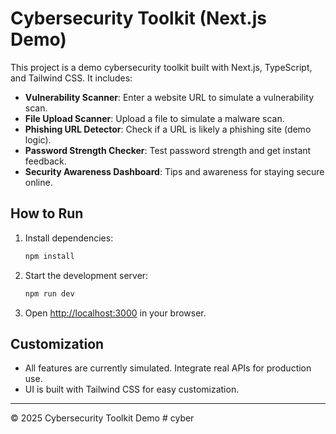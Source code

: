 # Cybersecurity Toolkit (Next.js Demo)

This project is a demo cybersecurity toolkit built with Next.js, TypeScript, and Tailwind CSS. It includes:

- **Vulnerability Scanner**: Enter a website URL to simulate a vulnerability scan.
- **File Upload Scanner**: Upload a file to simulate a malware scan.
- **Phishing URL Detector**: Check if a URL is likely a phishing site (demo logic).
- **Password Strength Checker**: Test password strength and get instant feedback.
- **Security Awareness Dashboard**: Tips and awareness for staying secure online.

## How to Run

1. Install dependencies:

   ```bash
   npm install
   ```

2. Start the development server:

   ```bash
   npm run dev
   ```

3. Open [http://localhost:3000](http://localhost:3000) in your browser.

## Customization

- All features are currently simulated. Integrate real APIs for production use.
- UI is built with Tailwind CSS for easy customization.

---

© 2025 Cybersecurity Toolkit Demo
#   c y b e r  
 